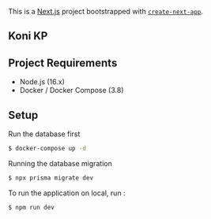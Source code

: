 This is a [Next.js](https://nextjs.org/) project bootstrapped with [`create-next-app`](https://github.com/vercel/next.js/tree/canary/packages/create-next-app).

## Koni KP

## Project Requirements

- Node.js (16.x)
- Docker / Docker Compose (3.8)

## Setup

Run the database first

```bash
$ docker-compose up -d
```

Running the database migration

```bash
$ npx prisma migrate dev
```

To run the application on local, run :

```bash
$ npm run dev
```
